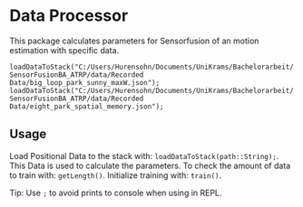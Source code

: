 # Data Processor

This package calculates parameters for Sensorfusion of an motion estimation with specific data.

`loadDataToStack("C:/Users/Hurensohn/Documents/UniKrams/Bachelorarbeit/SensorFusionBA_ATRP/data/Recorded Data/big_loop_park_sunny_maxW.json");
loadDataToStack("C:/Users/Hurensohn/Documents/UniKrams/Bachelorarbeit/SensorFusionBA_ATRP/data/Recorded Data/eight_park_spatial_memory.json");`

## Usage

Load Positional Data to the stack with: 
`loadDataToStack(path::String);`.
This Data is used to calculate the parameters. To check the amount of data to train with: 
`getLength()`.
Initialize training with: `train()`.

Tip: Use `;` to avoid prints to console when using in REPL.